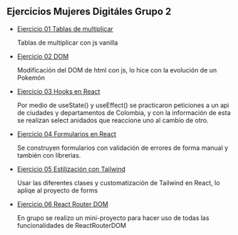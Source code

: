## Ejercicios Mujeres Digitáles Grupo 2

- [Ejercicio 01 Tablas de multiplicar](01_Ejercicio_Multiplicar/multiplicar.js)
    
    Tablas de multiplicar con js vanilla

-  [Ejercicio 02 DOM](02_DOM)

    Modificación del DOM de html con js, lo hice con la evolución de un Pokemón

-  [Ejercicio 03 Hooks en React](03_React_Semana_2)

    Por medio de useState() y useEffect() se practicaron peticiones a un api de ciudades y departamentos de Colombia, y con la información de esta se realizan select anidados que reaccione uno al cambio de otro.

-  [Ejercicio 04 Formularios en React](04_05_React_Forms_Tailwind)

    Se construyen formularios con validación de errores de forma manual y también con librerias.

-  [Ejercicio 05 Estilización con Tailwind](04_05_React_Forms_Tailwind)

    Usar las diferentes clases y customatización de Tailwind en React, lo apliqe al proyecto de forms

-  [Ejercicio 06 React Router DOM](06_ReactRouter_Grupo_A)

    En grupo se realizo un mini-proyecto para hacer uso de todas las funcionalidades de ReactRouterDOM

    